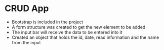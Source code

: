 <h1> CRUD App </h1>
<ul>
<li> Bootstrap is included in the project</li>
<li> A form structure was created to get the new element to be added</li>
<li> The input bar will receive the data to be entered into it</li>
<li> Created an object that holds the id, date, read information and the name from the input</li>
</ul>